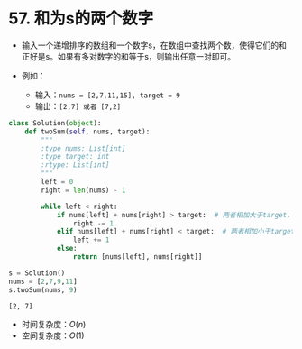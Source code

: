 
# 57. 和为s的两个数字

* 输入一个递增排序的数组和一个数字s，在数组中查找两个数，使得它们的和正好是s。如果有多对数字的和等于s，则输出任意一对即可。

* 例如：
    * 输入：`nums = [2,7,11,15], target = 9`
    * 输出：`[2,7] 或者 [7,2]`


```python
class Solution(object):
    def twoSum(self, nums, target):
        """
        :type nums: List[int]
        :type target: int
        :rtype: List[int]
        """
        left = 0
        right = len(nums) - 1

        while left < right:
            if nums[left] + nums[right] > target:  # 两者相加大于target，右指针-1
                right -= 1
            elif nums[left] + nums[right] < target:  # 两者相加小于target，左指针+1
                left += 1
            else:
                return [nums[left], nums[right]] 
```


```python
s = Solution()
nums = [2,7,9,11]
s.twoSum(nums, 9)
```




    [2, 7]



* 时间复杂度：$O(n)$
* 空间复杂度：$O(1)$

